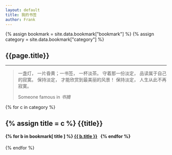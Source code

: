 ```yaml
---
layout: default
title: 我的书签
author: Frank
---
```


{% assign bookmark = site.data.bookmark["bookmark"] %}
{% assign category = site.data.bookmark["category"] %}

## {{page.title}}
* * *

<blockquote>
    <p>一盏灯， 一片昏黄；一书签， 一杯淡茶。 守着那一份淡定， 品读属于自己的寂寞。 保持淡定， 才能欣赏到最美丽的风景！ 保持淡定， 人生从此不再寂寞。</p>
    <footer>Someone famous in
        <cite title="Source Title">书摘</cite>
    </footer>
</blockquote>


{% for c in category %}
<h2>
    {% assign title = c %} {{title}}
</h2>
<h4>
    {% for b in bookmark[ title ] %}
    <a href="{{ b.url }} " target="_blank">{{ b.title }}</a>&nbsp;&nbsp;
    {% endfor %}
</h4>
{% endfor %}